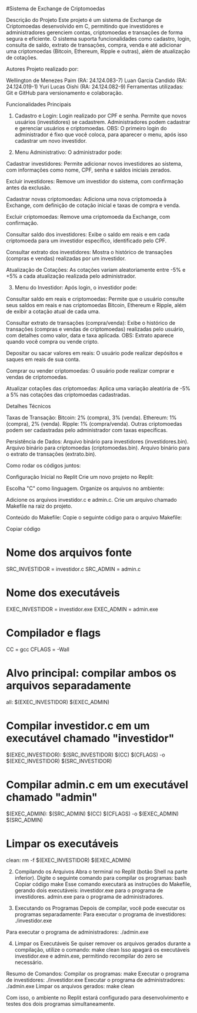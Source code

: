 #Sistema de Exchange de Criptomoedas

Descrição do Projeto
Este projeto é um sistema de Exchange de Criptomoedas desenvolvido em C, permitindo que investidores e administradores gerenciem contas, criptomoedas e transações de forma segura e eficiente. O sistema suporta funcionalidades como cadastro, login, consulta de saldo, extrato de transações, compra, venda e até adicionar uma criptomoedas (Bitcoin, Ethereum, Ripple e outras), além de atualização de cotações.

Autores
Projeto realizado por:

Wellington de Menezes Paim (RA: 24.124.083-7)
Luan Garcia Candido (RA: 24.124.019-1)
Yuri Lucas Oishi (RA: 24.124.082-9)
Ferramentas utilizadas: Git e GitHub para versionamento e colaboração.

Funcionalidades Principais
1. Cadastro e Login:
Login realizado por CPF e senha.
Permite que novos usuários (investidores) se cadastrem.
Administradores podem cadastrar e gerenciar usuários e criptomoedas. 
OBS: O primeiro login do administrador é fixo que você coloca, para aparecer o menu, após isso cadastrar um novo investidor.


2. Menu Administrativo:
O administrador pode:

Cadastrar investidores: Permite adicionar novos investidores ao sistema, com informações como nome, CPF, senha e saldos iniciais zerados.

Excluir investidores: Remove um investidor do sistema, com confirmação antes da exclusão.

Cadastrar novas criptomoedas: Adiciona uma nova criptomoeda à Exchange, com definição de cotação inicial e taxas de compra e venda.

Excluir criptomoedas: Remove uma criptomoeda da Exchange, com confirmação.

Consultar saldo dos investidores: Exibe o saldo em reais e em cada criptomoeda para um investidor específico, identificado pelo CPF.

Consultar extrato dos investidores: Mostra o histórico de transações (compras e vendas) realizadas por um investidor.

Atualização de Cotações:
As cotações variam aleatoriamente entre -5% e +5% a cada atualização realizada pelo administrador.




3. Menu do Investidor:
Após login, o investidor pode:

Consultar saldo em reais e criptomoedas: Permite que o usuário consulte seus saldos em reais e nas criptomoedas Bitcoin, Ethereum e Ripple, além de exibir a cotação atual de cada uma.

Consultar extrato de transações (compra/venda): Exibe o histórico de transações (compras e vendas de criptomoedas) realizadas pelo usuário, com detalhes como valor, data e taxa aplicada. OBS: Extrato aparece quando você compra ou vende cripto.

Depositar ou sacar valores em reais: O usuário pode realizar depósitos e saques em reais de sua conta.

Comprar ou vender criptomoedas: O usuário pode realizar comprar e vendas de criptomoedas.

Atualizar cotações das criptomoedas: Aplica uma variação aleatória de -5% a 5% nas cotações das criptomoedas cadastradas.


Detalhes Técnicos

Taxas de Transação:
Bitcoin: 2% (compra), 3% (venda).
Ethereum: 1% (compra), 2% (venda).
Ripple: 1% (compra/venda).
Outras criptomoedas podem ser cadastradas pelo administrador com taxas específicas.


Persistência de Dados:
Arquivo binário para investidores (investidores.bin).
Arquivo binário para criptomoedas (criptomoedas.bin).
Arquivo binário para o extrato de transações (extrato.bin).


Como rodar os códigos juntos:

Configuração Inicial no Replit
Crie um novo projeto no Replit:

Escolha "C" como linguagem.
Organize os arquivos no ambiente:

Adicione os arquivos investidor.c e admin.c.
Crie um arquivo chamado Makefile na raiz do projeto.

Conteúdo do Makefile:
Copie o seguinte código para o arquivo Makefile:

Copiar código
# Nome dos arquivos fonte
SRC_INVESTIDOR = investidor.c
SRC_ADMIN = admin.c

# Nome dos executáveis
EXEC_INVESTIDOR = investidor.exe
EXEC_ADMIN = admin.exe

# Compilador e flags
CC = gcc
CFLAGS = -Wall

# Alvo principal: compilar ambos os arquivos separadamente
all: $(EXEC_INVESTIDOR) $(EXEC_ADMIN)

# Compilar investidor.c em um executável chamado "investidor"
$(EXEC_INVESTIDOR): $(SRC_INVESTIDOR)
	$(CC) $(CFLAGS) -o $(EXEC_INVESTIDOR) $(SRC_INVESTIDOR)

# Compilar admin.c em um executável chamado "admin"
$(EXEC_ADMIN): $(SRC_ADMIN)
	$(CC) $(CFLAGS) -o $(EXEC_ADMIN) $(SRC_ADMIN)

# Limpar os executáveis
clean:
	rm -f $(EXEC_INVESTIDOR) $(EXEC_ADMIN)

2. Compilando os Arquivos
Abra o terminal no Replit (botão Shell na parte inferior).
Digite o seguinte comando para compilar os programas:
bash
Copiar código
make
Esse comando executará as instruções do Makefile, gerando dois executáveis:
investidor.exe para o programa de investidores.
admin.exe para o programa de administradores.

3. Executando os Programas
Depois de compilar, você pode executar os programas separadamente:
Para executar o programa de investidores:
./investidor.exe

Para executar o programa de administradores:
./admin.exe

4. Limpar os Executáveis
Se quiser remover os arquivos gerados durante a compilação, utilize o comando:
make clean
Isso apagará os executáveis investidor.exe e admin.exe, permitindo recompilar do zero se necessário.

Resumo de Comandos:
Compilar os programas: make
Executar o programa de investidores: ./investidor.exe
Executar o programa de administradores: ./admin.exe
Limpar os arquivos gerados: make clean

Com isso, o ambiente no Replit estará configurado para desenvolvimento e testes dos dois programas simultaneamente.
